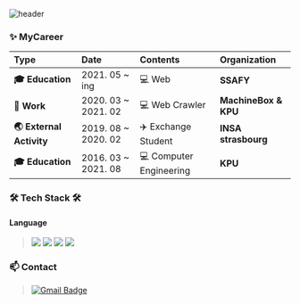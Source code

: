 ![header](https://capsule-render.vercel.app/api?type=Waving&color=auto&height=200&section=header&text=Hi!%20I'm%20Ayeong&fontSize=55&fontAlignY=50&fontAlign=75&animation=twinkling&fontColor )

### ✨ MyCareer


  | **Type** | **Date** | **Contents** | **Organization** |
  |:--------|:--------|:--------|:--------|
  | **:mortar_board: Education** | 2021. 05  ~  ing | :computer: Web | **SSAFY** |
  | **🏢 Work** | 2020. 03 ~ 2021. 02 | :computer: Web Crawler | **MachineBox & KPU** |
  | **🌏 External Activity** | 2019. 08 ~ 2020. 02 | :airplane: Exchange Student | **INSA strasbourg** |
  | **:mortar_board: Education** | 2016. 03  ~  2021. 08 | :computer: Computer Engineering | **KPU** |

### 🛠 Tech Stack 🛠
#### Language
><img src="https://img.shields.io/badge/Python-3766AB?style=flat-square&logo=Python&logoColor=white"/></a>
<img src="https://img.shields.io/badge/Java-007396?style=flat-square&logo=Java&logoColor=white"/></a>
<img src="https://img.shields.io/badge/Selenium-43B02A?style=flat-square&logo=Selenium&logoColor=white"/></a>
<img src="https://img.shields.io/badge/android-3DDC84?style=flat-square&logo=android&logoColor=white"/></a>



<!-- ##
 [![Anurag's github stats](https://github-readme-stats.vercel.app/api?username=dgh03207)](https://github.com/anuraghazra/github-readme-stats)
 -->
### 📫 Contact

> [![Gmail Badge](https://img.shields.io/badge/Gmail-d14836?style=flat-square&logo=Gmail&logoColor=white&link=mailto:snugyun01@gmail.com)](mailto:dgh03207@gmail.com)
<!-- 
</body>


  -->
<!--
**dgh03207/dgh03207** is a ✨ _special_ ✨ repository because its `README.md` (this file) appears on your GitHub profile.

Here are some ideas to get you started:

- 🔭 I’m currently working on ...
- 🌱 I’m currently learning ...
- 👯 I’m looking to collaborate on ...
- 🤔 I’m looking for help with ...
- 💬 Ask me about ...
- 📫 How to reach me: ...
- 😄 Pronouns: ...
- ⚡ Fun fact: ...
-->
